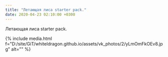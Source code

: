 ```yaml
---
title: "Летающая лиса starter pack."
date: 2020-04-23 02:10:00 +0300
---
```


Летающая лиса starter pack.

{% include media.html f="D:/site/GiT/whiteldragon.github.io/assets/vk_photos/2/yLmOmFkOEv8.jpg" alt="" %}
